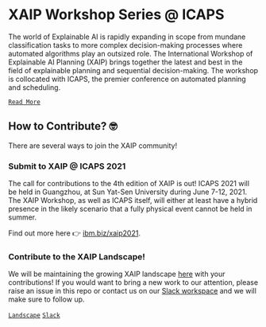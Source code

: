 # XAIP Workshop Series @ ICAPS

The world of Explainable AI is rapidly expanding in scope from mundane classification tasks 
to more complex decision-making processes where automated algorithms play an outsized role. 
The International Workshop of Explainable AI Planning (XAIP) brings together the latest and 
best in the field of explainable planning and sequential decision-making. 
The workshop is collocated with ICAPS, the premier conference on automated planning and scheduling. 

[`Read More`](http://ibm.biz/xaip-survey)

## How to Contribute? :nerd_face:

There are several ways to join the XAIP community! 

### Submit to XAIP @ ICAPS 2021

The call for contributions to the 4th edition of XAIP is out! 
ICAPS 2021 will be held in Guangzhou, at Sun Yat-Sen University during June 7-12, 2021. 
The XAIP Workshop, as well as ICAPS itself, will either at least have a hybrid presence 
in the likely scenario that a fully physical event cannot be held in summer. 

Find out more here :point_right: [ibm.biz/xaip2021](http://ibm.biz/xaip2021).


### Contribute to the XAIP Landscape!

We will be maintaining the growing XAIP landscape [here](http://xaip.mybluemix.net/#/landscape) with your contributions! If you would
want to bring a new work to our attention, please raise an issue in this repo or contact us 
on our [Slack workspace](https://join.slack.com/t/xaip2020/shared_invite/zt-i8uy3uw0-hRqomirHfO__c5Bu47Uunw) and we will make sure to follow up. 

[`Landscape`](http://xaip.mybluemix.net/#/landscape)  [`Slack`](https://join.slack.com/t/xaip2020/shared_invite/zt-i8uy3uw0-hRqomirHfO__c5Bu47Uunw)
